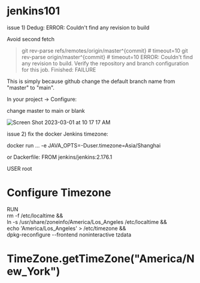 # jenkins101

issue 1)
Dedug: ERROR: Couldn't find any revision to build

Avoid second fetch
 > git rev-parse refs/remotes/origin/master^{commit} # timeout=10
 > git rev-parse origin/master^{commit} # timeout=10
ERROR: Couldn't find any revision to build. Verify the repository and branch configuration for this job.
Finished: FAILURE

This is simply because github change the default branch name from "master" to "main".

In your project -> Configure:

change master to main or blank 

![Screen Shot 2023-03-01 at 10 17 17 AM](https://user-images.githubusercontent.com/12838605/222182124-87d7742d-1198-40c7-909d-b9cc3bb6a1b5.png)

issue 2) fix the docker Jenkins timezone:

docker run ... -e JAVA_OPTS=-Duser.timezone=Asia/Shanghai

or Dackerfile:
FROM jenkins/jenkins:2.176.1

USER root

# Configure Timezone
RUN \
rm -f /etc/localtime && \
ln -s /usr/share/zoneinfo/America/Los_Angeles /etc/localtime && \
echo 'America/Los_Angeles' > /etc/timezone && \
dpkg-reconfigure --frontend noninteractive tzdata

# TimeZone.getTimeZone("America/New_York")
